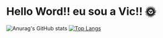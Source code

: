 # Hello Word!! eu sou a Vic!! :sun_with_face:
<div>
         
![Anurag's GitHub stats](https://github-readme-stats.vercel.app/api?username=victoriaatlas&show_icons=true&include_all_commits=true&theme=radical) [![Top Langs](https://github-readme-stats.vercel.app/api/top-langs/?username=victoriaatlas&theme=radical&card_width=300&layout=compact)](https://github.com/anuraghazra/github-readme-stats)
         
</div>
         
